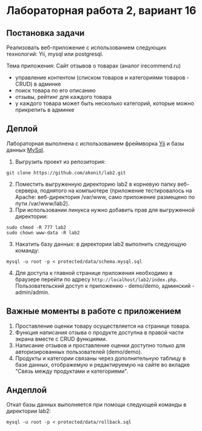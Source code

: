 Лабораторная работа 2, вариант 16
=================================

Постановка задачи
-----------------

Реализовать веб-приложение с использованием следующих технологий: Yii, mysql или postgresql.

Тема приложения: Сайт отзывов о товарах (аналог irecommend.ru)

- управление контентом (списком товаров и категориями товаров - CRUD) в админке
- поиск товара по его описанию
- отзывы, рейтинг для каждого товара
- у каждого товара может быть несколько категорий, которые можно прикрепить в админке

Деплой
------

Лабораторная выполнена с использованием фреймворка [Yii](http://yiiframework.ru/doc/guide/ru/quickstart.installation) и базы данных [MySql](https://help.ubuntu.com/12.04/serverguide/mysql.html).

1. Выгрузить проект из репозитория:

  ```shell
  git clone https://github.com/akonit/lab2.git
  ```
2. Поместить выгруженную директорию lab2 в корневую папку веб-сервера, поднятого на компьютере (приложение тестировалось на Apache: веб-директория /var/www, само приложение размещено по пути /var/www/lab2).
3. При использовании линукса нужно добавить прав для выгруженной директории:

  ```shell
  sudo chmod -R 777 lab2
  sudo chown www-data -R lab2
  ```
3. Накатить базу данных: в директории lab2 выполнить следующую команду:

  ```shell
  mysql -u root -p < protected/data/schema.mysql.sql
  ```
4. Для доступа к главной странице приложения необходимо в браузере перейти по адресу `http://localhost/lab2/index.php`. Пользовательский доступ к приложению - demo/demo, админский - admin/admin.


Важные моменты в работе с приложением
-------------------------------------

1. Проставление оценки товару осуществляется на странице товара.
2. Функция написания отзыва о продукте доступна в правой части экрана вместе с CRUD функциями.
3. Написание отзывов и проставление оценки доступно только для авторизированных пользователей (demo/demo).
4. Продукты и категории связаны через дополнительную таблицу в базе данных, отображемую и редактируемую на сайте во вкладке "Связь между продуктами и категориями".

Андеплой
--------

Откат базы данных выполняется при помощи следующей команды в директории lab2:

  ```shell
  mysql -u root -p < protected/data/rollback.sql
  ```

